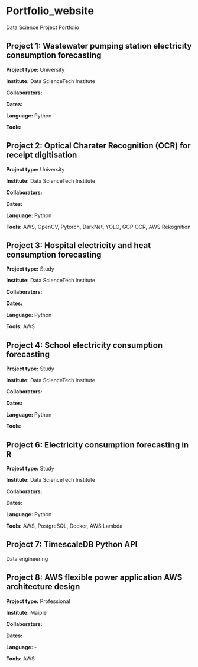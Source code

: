 # Portfolio_website
Data Science Project Portfolio

## Project 1: Wastewater pumping station electricity consumption forecasting
**Project type:** University

**Institute:** Data ScienceTech Institute

**Collaborators:** 

**Dates:** 

**Language:** Python

**Tools:** 


## Project 2: Optical Charater Recognition (OCR) for receipt digitisation 
**Project type:** University

**Institute:** Data ScienceTech Institute

**Collaborators:** 

**Dates:** 

**Language:** Python

**Tools:** AWS, OpenCV, Pytorch, DarkNet, YOLO, GCP OCR, AWS Rekognition


## Project 3: Hospital electricity and heat consumption forecasting 
**Project type:** Study

**Institute:** Data ScienceTech Institute

**Collaborators:** 

**Dates:** 

**Language:** Python

**Tools:** AWS

## Project 4: School electricity consumption forecasting 
**Project type:** Study

**Institute:** Data ScienceTech Institute

**Collaborators:** 

**Dates:** 

**Language:** Python

**Tools:** 

## Project 6: Electricity consumption forecasting in R 
**Project type:** Study

**Institute:** Data ScienceTech Institute

**Collaborators:** 

**Dates:** 

**Language:** Python

**Tools:** AWS, PostgreSQL, Docker, AWS Lambda

## Project 7: TimescaleDB Python API 
Data engineering

## Project 8: AWS flexible power application AWS architecture design
**Project type:** Professional

**Institute:** Maiple

**Collaborators:** 

**Dates:** 

**Language:** -

**Tools:** AWS


